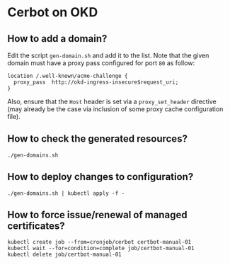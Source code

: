 # Cerbot on OKD

## How to add a domain?

Edit the script `gen-domain.sh` and add it to the list. Note that the given domain must have a proxy pass configured for port `80` as follow:

```nginx
location /.well-known/acme-challenge {
  proxy_pass  http://okd-ingress-insecure$request_uri;
}
```

Also, ensure that the `Host` header is set via a `proxy_set_header` directive (may already be the case via inclusion of some proxy cache configuration file).

## How to check the generated resources?

```
./gen-domains.sh
```

## How to deploy changes to configuration?

```
./gen-domains.sh | kubectl apply -f -
```

## How to force issue/renewal of managed certificates?

```
kubectl create job --from=cronjob/cerbot certbot-manual-01
kubectl wait --for=condition=complete job/certbot-manual-01
kubectl delete job/certbot-manual-01
```
